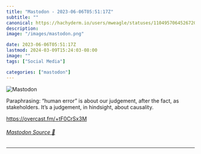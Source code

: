 ```yaml
---
title: "Mastodon - 2023-06-06T05:51:17Z"
subtitle: ""
canonical: https://hachyderm.io/users/mweagle/statuses/110495706452672029
description:
image: "/images/mastodon.png"

date: 2023-06-06T05:51:17Z
lastmod: 2024-03-09T15:24:03-08:00
image: ""
tags: ["Social Media"]

categories: ["mastodon"]
---
```

![Mastodon](/images/mastodon.png)

<p>Paraphrasing: “human error” is about our judgement, after the fact, as stakeholders. It’s a judgement, in hindsight, about causality. </p><p><a href="https://overcast.fm/+tF0CrSx3M" target="_blank" rel="nofollow noopener noreferrer" translate="no"><span class="invisible">https://</span><span class="">overcast.fm/+tF0CrSx3M</span><span class="invisible"></span></a></p>


###### [Mastodon Source 🐘](https://hachyderm.io/@mweagle/110495706452672029)

___
